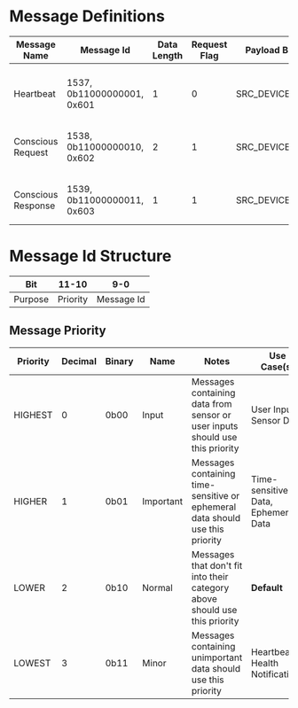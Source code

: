 # Message Definitions

| Message Name | Message Id | Data Length | Request Flag | Payload B1 | Payload B2 | Payload B3 | Payload B4 | Payload B5 | Payload B6 | Payload B7 | Payload B8 | Notes |
|---|---|---|---|---|---|---|---|---|---|---|---|---|
|   |   |   |   |   |   |   |   |   |   |   |   |   |
|   |   |   |   |   |   |   |   |   |   |   |   |   |
| Heartbeat | 1537, 0b11000000001, 0x601 | 1 | 0 | SRC_DEVICE_ID | - | - | - | - | - | - | - | Sent by every device every HEARTBEAT_MS milliseconds |
| Conscious Request | 1538, 0b11000000010, 0x602 | 2 | 1 | SRC_DEVICE_ID | DST_DEVICE_ID | - | - | - | - | - | - | Sent by SRC_DEVICE_ID to check if DST_DEVICE_ID is alive |
| Conscious Response | 1539, 0b11000000011, 0x603 | 1 | 1 | SRC_DEVICE_ID | - | - | - | - | - | - | - | Sent by SRC_DEVICE_ID to assert it is alive |


# Message Id Structure
| Bit     | 11-10    | 9-0        |
|---------|----------|------------|
| Purpose | Priority | Message Id |


## Message Priority



| Priority | Decimal | Binary | Name | Notes | Use Case(s) |
|---|---|---|---|---|---|
| HIGHEST | 0 | 0b00 | Input | Messages containing data from sensor or user inputs should use this priority | User Inputs, Sensor Data |
| HIGHER | 1 | 0b01 | Important | Messages containing time-sensitive or ephemeral data should use this priority | Time-sensitive Data, Ephemeral Data |
| LOWER | 2 | 0b10 | Normal | Messages that don't fit into their category above should use this priority | **Default** |
| LOWEST | 3 | 0b11 | Minor | Messages containing unimportant data should use this priority | Heartbeat / Health Notifications |
